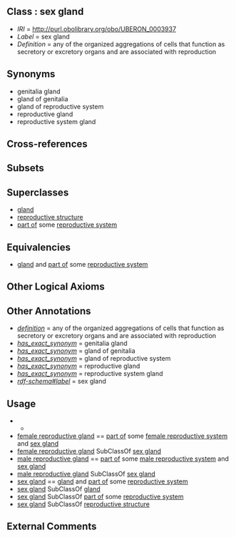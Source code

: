 
## Class : sex gland

 * *IRI* = http://purl.obolibrary.org/obo/UBERON_0003937
 * *Label* = sex gland
 * *Definition* = any of the organized aggregations of cells that function as secretory or excretory organs and are associated with reproduction

## Synonyms

 * genitalia gland
 * gland of genitalia
 * gland of reproductive system
 * reproductive gland
 * reproductive system gland

## Cross-references


## Subsets


## Superclasses

 * [gland](../../UBERON/30/UBERON_0002530.md)
 * [reproductive structure](../../UBERON/56/UBERON_0005156.md)
 * [part of](../../BFO/50/BFO_0000050.md) some [reproductive system](../../UBERON/90/UBERON_0000990.md)

## Equivalencies

 * [gland](../../UBERON/30/UBERON_0002530.md) and [part of](../../BFO/50/BFO_0000050.md) some [reproductive system](../../UBERON/90/UBERON_0000990.md)

## Other Logical Axioms


## Other Annotations

 * *[definition](../../IAO/15/IAO_0000115.md)* = any of the organized aggregations of cells that function as secretory or excretory organs and are associated with reproduction
 * *[has_exact_synonym](../../ym/oboInOwl#hasExactSynonym.md)* = genitalia gland
 * *[has_exact_synonym](../../ym/oboInOwl#hasExactSynonym.md)* = gland of genitalia
 * *[has_exact_synonym](../../ym/oboInOwl#hasExactSynonym.md)* = gland of reproductive system
 * *[has_exact_synonym](../../ym/oboInOwl#hasExactSynonym.md)* = reproductive gland
 * *[has_exact_synonym](../../ym/oboInOwl#hasExactSynonym.md)* = reproductive system gland
 * *[rdf-schema#label](../../el/rdf-schema#label.md)* = sex gland

## Usage

 * -
 * [female reproductive gland](../../UBERON/98/UBERON_0005398.md) == [part of](../../BFO/50/BFO_0000050.md) some [female reproductive system](../../UBERON/74/UBERON_0000474.md) and [sex gland](../../UBERON/37/UBERON_0003937.md)
 * [female reproductive gland](../../UBERON/98/UBERON_0005398.md) SubClassOf [sex gland](../../UBERON/37/UBERON_0003937.md)
 * [male reproductive gland](../../UBERON/99/UBERON_0005399.md) == [part of](../../BFO/50/BFO_0000050.md) some [male reproductive system](../../UBERON/79/UBERON_0000079.md) and [sex gland](../../UBERON/37/UBERON_0003937.md)
 * [male reproductive gland](../../UBERON/99/UBERON_0005399.md) SubClassOf [sex gland](../../UBERON/37/UBERON_0003937.md)
 * [sex gland](../../UBERON/37/UBERON_0003937.md) == [gland](../../UBERON/30/UBERON_0002530.md) and [part of](../../BFO/50/BFO_0000050.md) some [reproductive system](../../UBERON/90/UBERON_0000990.md)
 * [sex gland](../../UBERON/37/UBERON_0003937.md) SubClassOf [gland](../../UBERON/30/UBERON_0002530.md)
 * [sex gland](../../UBERON/37/UBERON_0003937.md) SubClassOf [part of](../../BFO/50/BFO_0000050.md) some [reproductive system](../../UBERON/90/UBERON_0000990.md)
 * [sex gland](../../UBERON/37/UBERON_0003937.md) SubClassOf [reproductive structure](../../UBERON/56/UBERON_0005156.md)

## External Comments

